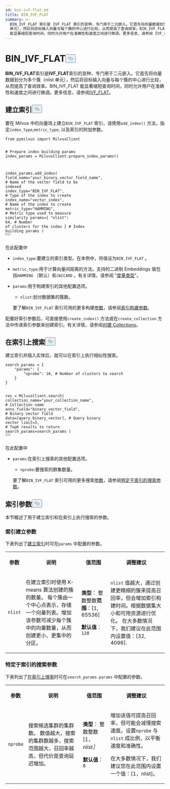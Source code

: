 ```yaml
---
id: bin-ivf-flat.md
title: BIN_IVF_FLAT
summary: >-
  BIN_IVF_FLAT 索引是 IVF_FLAT 索引的变种，专门用于二元嵌入。它首先将向量数据划分为多个簇（nlist
  单元），然后将目标输入向量与每个簇的中心进行比较，从而提高了查询效率。BIN_IVF_FLAT
  能显著缩短查询时间，同时允许用户在准确性和速度之间进行微调。更多信息，请参阅 IVF_FLAT。
---
```

<h1 id="BINIVFFLAT" class="common-anchor-header">BIN_IVF_FLAT<button data-href="#BINIVFFLAT" class="anchor-icon" translate="no">
      <svg translate="no"
        aria-hidden="true"
        focusable="false"
        height="20"
        version="1.1"
        viewBox="0 0 16 16"
        width="16"
      >
        <path
          fill="#0092E4"
          fill-rule="evenodd"
          d="M4 9h1v1H4c-1.5 0-3-1.69-3-3.5S2.55 3 4 3h4c1.45 0 3 1.69 3 3.5 0 1.41-.91 2.72-2 3.25V8.59c.58-.45 1-1.27 1-2.09C10 5.22 8.98 4 8 4H4c-.98 0-2 1.22-2 2.5S3 9 4 9zm9-3h-1v1h1c1 0 2 1.22 2 2.5S13.98 12 13 12H9c-.98 0-2-1.22-2-2.5 0-.83.42-1.64 1-2.09V6.25c-1.09.53-2 1.84-2 3.25C6 11.31 7.55 13 9 13h4c1.45 0 3-1.69 3-3.5S14.5 6 13 6z"
        ></path>
      </svg>
    </button></h1><p><strong>BIN_IVF_FLAT</strong>索引是<strong>IVF_FLAT</strong>索引的变种，专门用于二元嵌入。它首先将向量数据划分为多个簇（nlist 单元），然后将目标输入向量与每个簇的中心进行比较，从而提高了查询效率。BIN_IVF_FLAT 能显著缩短查询时间，同时允许用户在准确性和速度之间进行微调。更多信息，请参阅<a href="/docs/zh/ivf-flat.md">IVF_FLAT</a>。</p>
<h2 id="Build-index" class="common-anchor-header">建立索引<button data-href="#Build-index" class="anchor-icon" translate="no">
      <svg translate="no"
        aria-hidden="true"
        focusable="false"
        height="20"
        version="1.1"
        viewBox="0 0 16 16"
        width="16"
      >
        <path
          fill="#0092E4"
          fill-rule="evenodd"
          d="M4 9h1v1H4c-1.5 0-3-1.69-3-3.5S2.55 3 4 3h4c1.45 0 3 1.69 3 3.5 0 1.41-.91 2.72-2 3.25V8.59c.58-.45 1-1.27 1-2.09C10 5.22 8.98 4 8 4H4c-.98 0-2 1.22-2 2.5S3 9 4 9zm9-3h-1v1h1c1 0 2 1.22 2 2.5S13.98 12 13 12H9c-.98 0-2-1.22-2-2.5 0-.83.42-1.64 1-2.09V6.25c-1.09.53-2 1.84-2 3.25C6 11.31 7.55 13 9 13h4c1.45 0 3-1.69 3-3.5S14.5 6 13 6z"
        ></path>
      </svg>
    </button></h2><p>要在 Milvus 中的向量场上建立<code translate="no">BIN_IVF_FLAT</code> 索引，请使用<code translate="no">add_index()</code> 方法，指定<code translate="no">index_type</code>,<code translate="no">metric_type</code>, 以及索引的附加参数。</p>
<pre><code translate="no" class="language-python"><span class="hljs-keyword">from</span> pymilvus <span class="hljs-keyword">import</span> MilvusClient

<span class="hljs-comment"># Prepare index building params</span>
index_params = MilvusClient.prepare_index_params()

index_params.add_index(
    field_name=<span class="hljs-string">&quot;your_binary_vector_field_name&quot;</span>, <span class="hljs-comment"># Name of the vector field to be indexed</span>
    index_type=<span class="hljs-string">&quot;BIN_IVF_FLAT&quot;</span>, <span class="hljs-comment"># Type of the index to create</span>
    index_name=<span class="hljs-string">&quot;vector_index&quot;</span>, <span class="hljs-comment"># Name of the index to create</span>
    metric_type=<span class="hljs-string">&quot;HAMMING&quot;</span>, <span class="hljs-comment"># Metric type used to measure similarity</span>
    params={
        <span class="hljs-string">&quot;nlist&quot;</span>: <span class="hljs-number">64</span>, <span class="hljs-comment"># Number of clusters for the index</span>
    } <span class="hljs-comment"># Index building params</span>
)
<button class="copy-code-btn"></button></code></pre>
<p>在此配置中</p>
<ul>
<li><p><code translate="no">index_type</code>:要建立的索引类型。在本例中，将值设为<code translate="no">BIN_IVF_FLAT</code> 。</p></li>
<li><p><code translate="no">metric_type</code>:用于计算向量间距离的方法。支持的二进制 Embeddings 值包括<code translate="no">HAMMING</code> （默认）和<code translate="no">JACCARD</code> 。有关详情，请参阅 "<a href="/docs/zh/metric.md">度量类型</a>"。</p></li>
<li><p><code translate="no">params</code>:用于构建索引的其他配置选项。</p>
<ul>
<li><code translate="no">nlist</code>:划分数据集的簇数。</li>
</ul>
<p>要了解<code translate="no">BIN_IVF_FLAT</code> 索引可用的更多构建<a href="/docs/zh/bin-ivf-flat.md#Index-building-params">参数</a>，请参阅<a href="/docs/zh/bin-ivf-flat.md#Index-building-params">索引构建参数</a>。</p></li>
</ul>
<p>配置好索引参数后，可直接使用<code translate="no">create_index()</code> 方法或在<code translate="no">create_collection</code> 方法中传递索引参数来创建索引。有关详情，请参阅<a href="/docs/zh/create-collection.md">创建 Collections</a>。</p>
<h2 id="Search-on-index" class="common-anchor-header">在索引上搜索<button data-href="#Search-on-index" class="anchor-icon" translate="no">
      <svg translate="no"
        aria-hidden="true"
        focusable="false"
        height="20"
        version="1.1"
        viewBox="0 0 16 16"
        width="16"
      >
        <path
          fill="#0092E4"
          fill-rule="evenodd"
          d="M4 9h1v1H4c-1.5 0-3-1.69-3-3.5S2.55 3 4 3h4c1.45 0 3 1.69 3 3.5 0 1.41-.91 2.72-2 3.25V8.59c.58-.45 1-1.27 1-2.09C10 5.22 8.98 4 8 4H4c-.98 0-2 1.22-2 2.5S3 9 4 9zm9-3h-1v1h1c1 0 2 1.22 2 2.5S13.98 12 13 12H9c-.98 0-2-1.22-2-2.5 0-.83.42-1.64 1-2.09V6.25c-1.09.53-2 1.84-2 3.25C6 11.31 7.55 13 9 13h4c1.45 0 3-1.69 3-3.5S14.5 6 13 6z"
        ></path>
      </svg>
    </button></h2><p>建立索引并插入实体后，就可以在索引上执行相似性搜索。</p>
<pre><code translate="no" class="language-python">search_params = {
    <span class="hljs-string">&quot;params&quot;</span>: {
        <span class="hljs-string">&quot;nprobe&quot;</span>: <span class="hljs-number">10</span>, <span class="hljs-comment"># Number of clusters to search</span>
    }
}

res = MilvusClient.search(
    collection_name=<span class="hljs-string">&quot;your_collection_name&quot;</span>, <span class="hljs-comment"># Collection name</span>
    anns_field=<span class="hljs-string">&quot;binary_vector_field&quot;</span>,  <span class="hljs-comment"># Binary vector field</span>
    data=[query_binary_vector],  <span class="hljs-comment"># Query binary vector</span>
    limit=<span class="hljs-number">3</span>,  <span class="hljs-comment"># TopK results to return</span>
    search_params=search_params
)
<button class="copy-code-btn"></button></code></pre>
<p>在此配置中</p>
<ul>
<li><p><code translate="no">params</code>:在索引上搜索的其他配置选项。</p>
<ul>
<li><code translate="no">nprobe</code>:要搜索的群集数量。</li>
</ul>
<p>要了解<code translate="no">BIN_IVF_FLAT</code> 索引可用的更多搜索<a href="/docs/zh/bin-ivf-flat.md#Index-specific-search-params">参数</a>，请参阅<a href="/docs/zh/bin-ivf-flat.md#Index-specific-search-params">特定于索引的搜索参数</a>。</p></li>
</ul>
<h2 id="Index-params" class="common-anchor-header">索引参数<button data-href="#Index-params" class="anchor-icon" translate="no">
      <svg translate="no"
        aria-hidden="true"
        focusable="false"
        height="20"
        version="1.1"
        viewBox="0 0 16 16"
        width="16"
      >
        <path
          fill="#0092E4"
          fill-rule="evenodd"
          d="M4 9h1v1H4c-1.5 0-3-1.69-3-3.5S2.55 3 4 3h4c1.45 0 3 1.69 3 3.5 0 1.41-.91 2.72-2 3.25V8.59c.58-.45 1-1.27 1-2.09C10 5.22 8.98 4 8 4H4c-.98 0-2 1.22-2 2.5S3 9 4 9zm9-3h-1v1h1c1 0 2 1.22 2 2.5S13.98 12 13 12H9c-.98 0-2-1.22-2-2.5 0-.83.42-1.64 1-2.09V6.25c-1.09.53-2 1.84-2 3.25C6 11.31 7.55 13 9 13h4c1.45 0 3-1.69 3-3.5S14.5 6 13 6z"
        ></path>
      </svg>
    </button></h2><p>本节概述了用于建立索引和在索引上执行搜索的参数。</p>
<h3 id="Index-building-params" class="common-anchor-header">索引建立参数</h3><p>下表列出了<a href="/docs/zh/bin-ivf-flat.md#Index-building-params">建立索引</a>时可在<code translate="no">params</code> 中配置的参数。</p>
<table>
   <tr>
     <th><p>参数</p></th>
     <th><p>说明</p></th>
     <th><p>值范围</p></th>
     <th><p>调整建议</p></th>
   </tr>
   <tr>
     <td><p><code translate="no">nlist</code></p></td>
     <td><p>在建立索引时使用 K-means 算法创建的簇的数量。 每个簇由一个中心点表示，存储一个向量列表。增加该参数可减少每个簇中的向量数量，从而创建更小、更集中的分区。</p></td>
     <td><p><strong>类型</strong>： 整数整数<strong>范围</strong>：[1, 65536]</p>
<p><strong>默认值</strong>：<code translate="no">128</code></p></td>
     <td><p><code translate="no">nlist</code> 值越大，通过创建更精细的簇来提高召回率，但会增加索引构建时间。根据数据集大小和可用资源进行优化。 在大多数情况下，我们建议在此范围内设置值：[32, 4096].</p></td>
   </tr>
</table>
<h3 id="Index-specific-search-params" class="common-anchor-header">特定于索引的搜索参数</h3><p>下表列出了<a href="/docs/zh/bin-ivf-flat.md#Search-on-index">在索引上搜索</a>时可在<code translate="no">search_params.params</code> 中配置的参数。</p>
<table>
   <tr>
     <th><p>参数</p></th>
     <th><p>说明</p></th>
     <th><p>值范围</p></th>
     <th><p>调整建议</p></th>
   </tr>
   <tr>
     <td><p><code translate="no">nprobe</code></p></td>
     <td><p>搜索候选集群的集群数。 数值越大，搜索的集群数越多，搜索范围越大，召回率越高，但代价是查询延迟增加。</p></td>
     <td><p><strong>类型</strong>： 整数整数[1，<em>nlist］</em></p>
<p><strong>默认值</strong>：<code translate="no">8</code></p></td>
     <td><p>增加该值可提高召回率，但可能会减慢搜索速度。设置<code translate="no">nprobe</code> 与<code translate="no">nlist</code> 成比例，以平衡速度和准确性。</p>
<p>在大多数情况下，我们建议您在此范围内设置一个值：[1，nlist]。</p></td>
   </tr>
</table>
